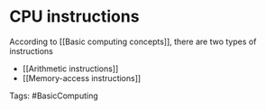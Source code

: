 # CPU instructions 

According to [[Basic computing concepts]], there are two types of instructions 

* [[Arithmetic instructions]]
* [[Memory-access instructions]]

Tags: 
#BasicComputing